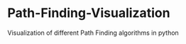 
<h1> Path-Finding-Visualization </h1>
Visualization of different Path Finding algorithms in python
